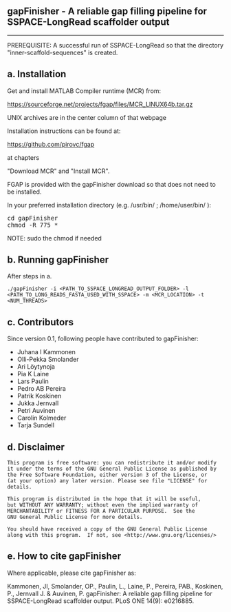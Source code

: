 
## gapFinisher - A reliable gap filling pipeline for SSPACE-LongRead scaffolder output

-------------------------------

PREREQUISITE: A successful run of SSPACE-LongRead so that the directory "inner-scaffold-sequences" is created.

a. Installation
---------------

Get and install MATLAB Compiler runtime (MCR) from:

https://sourceforge.net/projects/fgap/files/MCR_LINUX64b.tar.gz

UNIX archives are in the center column of that webpage

Installation instructions can be found at:

https://github.com/pirovc/fgap

at chapters

"Download MCR" and "Install MCR".

FGAP is provided with the gapFinisher download so that does not need to be installed.

In your preferred installation directory (e.g. /usr/bin/ ; /home/user/bin/ ):

<pre>
cd gapFinisher
chmod -R 775 *
</pre>

NOTE: sudo the chmod if needed


b. Running gapFinisher
----------------------

After steps in a.

~~~
./gapFinisher -i <PATH_TO_SSPACE_LONGREAD_OUTPUT_FOLDER> -l <PATH_TO_LONG_READS_FASTA_USED_WITH_SSPACE> -m <MCR_LOCATION> -t <NUM_THREADS>
~~~
	

c. Contributors
---------------

Since version 0.1, following people have contributed to gapFinisher:

- Juhana I Kammonen
- Olli-Pekka Smolander
- Ari Löytynoja
- Pia K Laine
- Lars Paulin
- Pedro AB Pereira
- Patrik Koskinen
- Jukka Jernvall
- Petri Auvinen
- Carolin Kolmeder
- Tarja Sundell


d. Disclaimer
-------------

    This program is free software: you can redistribute it and/or modify
    it under the terms of the GNU General Public License as published by
    the Free Software Foundation, either version 3 of the License, or
    (at your option) any later version. Please see file "LICENSE" for details.

    This program is distributed in the hope that it will be useful,
    but WITHOUT ANY WARRANTY; without even the implied warranty of
    MERCHANTABILITY or FITNESS FOR A PARTICULAR PURPOSE.  See the
    GNU General Public License for more details.

    You should have received a copy of the GNU General Public License
    along with this program.  If not, see <http://www.gnu.org/licenses/>



e. How to cite gapFinisher
--------------------------

Where applicable, please cite gapFinisher as:

Kammonen, JI, Smolander, OP., Paulin, L., Laine, P., Pereira, PAB., Koskinen, P., Jernvall J. & Auvinen, P.
gapFinisher: A reliable gap filling pipeline for SSPACE-LongRead scaffolder output. PLoS ONE 14(9): e0216885.

